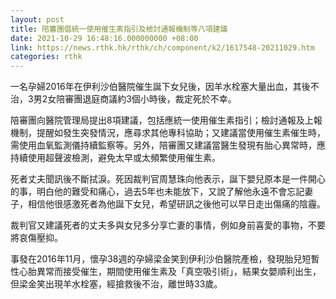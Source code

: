 ```yaml
---
layout: post
title: 陪審團倡統一使用催生素指引及檢討通報機制等八項建議
date: 2021-10-29 16:48:16.000000000 +08:00
link: https://news.rthk.hk/rthk/ch/component/k2/1617548-20211029.htm
categories: rthk
---
```


一名孕婦2016年在伊利沙伯醫院催生誕下女兒後，因羊水栓塞大量出血，其後不治，3男2女陪審團退庭商議約3個小時後，裁定死於不幸。

陪審團向醫院管理局提出8項建議，包括應統一使用催生素指引；檢討通報及上報機制，提醒如發生突發情況，應尋求其他專科協助；又建議當使用催生素催生時，需使用血氧監測儀持續監察等。另外，陪審團又建議當醫生發現有胎心異常時，應持續使用超聲波檢測，避免太早或太頻繁使用催生素。

死者丈夫聞訊後不斷拭淚。死因裁判官周慧珠向他表示，誕下嬰兒原本是一件開心的事，明白他的難受和痛心，過去5年也未能放下，又說了解他永遠不會忘記妻子，相信他很感激死者為他誕下女兒，希望研訊之後他可以早日走出傷痛的陰霾。

裁判官又建議死者的丈夫多與女兒多分享亡妻的事情，例如身前喜愛的事物，不要將哀傷壓抑。

事發在2016年11月，懷孕38週的孕婦梁金笑到伊利沙伯醫院產檢，發現胎兒短暫性心胎異常而接受催生，期間使用催生素及「真空吸引術」，結果女嬰順利出生，但梁金笑出現羊水栓塞，經搶救後不治，離世時33歲。
